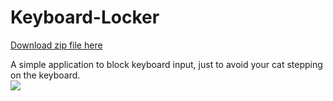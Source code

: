 # Keyboard-Locker

[Download zip file here](https://limanson.github.io/Keyboard-Locker/Resources/Keyboard-Locker-Launcher.zip)
<br>

A simple application to block keyboard input, just to avoid your cat stepping on the keyboard.
<br>
![](https://limanson.github.io/Keyboard-Locker/Resources/Preview-Image.jpg)
